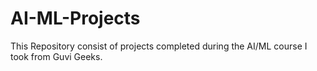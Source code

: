 # AI-ML-Projects
This Repository consist of projects completed during the AI/ML course I took from Guvi Geeks.
